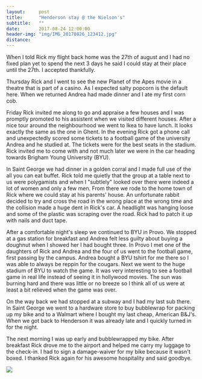 ```yaml
---
layout:     post
title:      "Henderson stay @ the Nielson's"
subtitle:   ""
date:       2017-08-24 12:00:00
header-img: "img/IMG_20170826_123412.jpg"
distance: 
---
```


When I told Rick my flight back home was the 27th of august and I had no fixed plan yet to spend the next 3 days he said I could stay at their place until the 27th.
I accepted thankfully.

Thursday Rick and I went to see the new Planet of the Apes movie in a theatre that is part of a casino.
As I expected salty popcorn is the default here.
When we returned Andrea had made dinner and I ate my first corn cob.

Friday Rick invited me along to go and appraise a few houses and I was promptly promoted to his assistent when we visited different houses.
After a nice tour around the neighbourhood we went to Ikea to have lunch.
It looks exactly the same as the one in Ghent.
In the evening Rick got a phone call and unexpectedly scored some tickets to a football game of the university Andrea and he studied at.
The tickets were for the best seats in the stadium.
Rick invited me to come with and not much later we were in the car heading towards Brigham Young University (BYU).

In Saint George we had dinner in a golden corral and I made full use of the all you can eat buffet.
Rick told me quietly that the group at a table next to us were polygamists and when I "subtlely" looked over there were indeed a lot of women and only a few men.
From there we rode to the home town of Rick where we could stay at his parents' house.
An unfortunate rabbit decided to try and cross the road in the wrong place at the wrong time and the collision made a huge dent in Rick's car.
A headlight was hanging loose and some of the plastic was scraping over the road.
Rick had to patch it up with nails and duct tape.

After a comfortable night's sleep we continued to BYU in Provo.
We stopped at a gas station for breakfast and Andrea felt less guilty about buying a doughnut when I showed her I had bought three.
In Provo I met one of the daughters of Rick and Andrea and the four of us went to the football game, first passing by the campus.
Andrea bought a BYU tshirt for me there so I was able to always be reppin for the cougars.
Next we went to the huge stadium of BYU to watch the game.
It was very interesting to see a football game in real life instead of seeing it in hollywood movies.
The sun was burning hard and there was little or no breeze so I think all of us were at least a bit relieved when the game was over.

On the way back we had stopped at a subway and I had my last sub there.
In Saint George we went to a hardware store to buy bubblewrap for packing up my bike and to a Walmart where I bought my last cheap, American B&J's.
When we got back to Henderson it was already late and I quickly turned in for the night.

The next morning I was up early and bubblewrapped my bike.
After breakfast Rick drove me to the airport and helped me carry my luggage to the check-in.
I had to sign a damage-waiver for my bike because it wasn't boxed.
I thanked Rick again for his awesome hospitality and said goodbye.







<img src="{{ site.baseurl }}/img/IMG_20170826_124555.jpg">
<span class="caption text-muted"></span>

